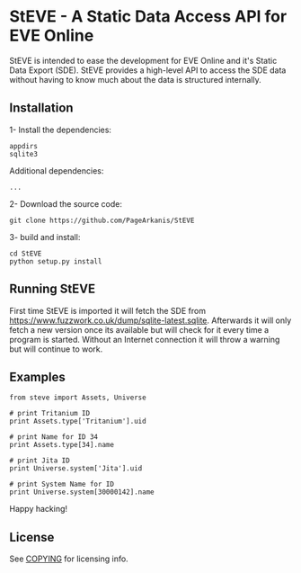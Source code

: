 # StEVE - A Static Data Access API for EVE Online

StEVE is intended to ease the development for EVE Online and it's Static Data 
Export (SDE). StEVE provides a high-level API to access the SDE data without 
having to know much about the data is structured internally.

## Installation

1- Install the dependencies:

    appdirs
    sqlite3

Additional dependencies:

    ...    

2- Download the source code: 

    git clone https://github.com/PageArkanis/StEVE

3- build and install:

    cd StEVE
    python setup.py install


## Running StEVE

First time StEVE is imported it will fetch the SDE from https://www.fuzzwork.co.uk/dump/sqlite-latest.sqlite. 
Afterwards it will only fetch a new version once its available but will check 
for it every time a program is started. Without an Internet connection it will
throw a warning but will continue to work.

## Examples


    from steve import Assets, Universe
    
    # print Tritanium ID
    print Assets.type['Tritanium'].uid

    # print Name for ID 34
    print Assets.type[34].name

    # print Jita ID
    print Universe.system['Jita'].uid

    # print System Name for ID 
    print Universe.system[30000142].name



Happy hacking!

## License

See [COPYING](https://github.com/PageArkanis/StEVE/blob/master/COPYING) for licensing info.
